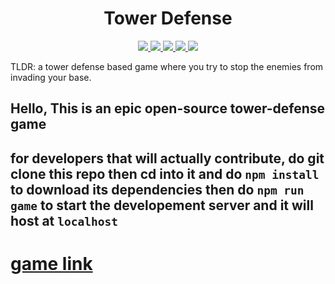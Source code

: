 <!-- markdownlint-disable no-inline-html no-bare-urls line-length header-increment commands-show-output first-line-heading -->
<h1 align="center">Tower Defense</h1>
<p  align="center">
<a href="https://discord.gg/bCbKYk6Rh7">
    <img src="https://img.shields.io/discord/726947023231647798.svg?logo=discord&style=flat-square&color=7289DA">
</a>
<a href="https://github.com/ZeroTixDev/tower-defense/blob/master/LICENSE">
    <img src="https://img.shields.io/github/license/ZeroTixDev/tower-defense?color=%2339c48a&style=flat-square">
</a>
<a href="https://github.com/ZeroTixDev/tower-defense">
    <img src="https://img.shields.io/badge/language-javascript-000?logo=javascript&style=flat-square">
</a>
<a href="https://github.com/ZeroTixDev/tower-defense">
    <img src="https://img.shields.io/tokei/lines/github/ZeroTixDev/tower-defense?style=flat-square&color=417fa3">
</a>
<a href="https://github.com/ZeroTixDev/tower-defense/graphs/commit-activity">
    <img src="https://img.shields.io/github/commit-activity/w/ZeroTixDev/tower-defense?color=%234287f5&logo=github&style=flat-square">
</a>
</p>
TLDR: a tower defense based game where you try to stop the enemies from invading your base.

## Hello, This is an epic open-source tower-defense game
## for developers that will actually contribute, do git clone this repo then cd into it and do `npm install` to download its dependencies then do `npm run game` to start the developement server and it will host at `localhost`

# [game link](https://tower-defense-site.web.app)